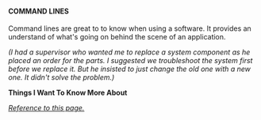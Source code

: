 #### **COMMAND LINES**

Command lines are great to to know when using a software. It provides an understand of what's going on behind the scene of an application. 

*(I had a supervisor who wanted me to replace a system component as he placed an order for the parts. I suggested we troubleshoot the system first before we replace it. But he insisted to just change the old one with a new one. It didn't solve the problem.)*

**Things I Want To Know More About**

[*Reference to this page.*](class3.md)
